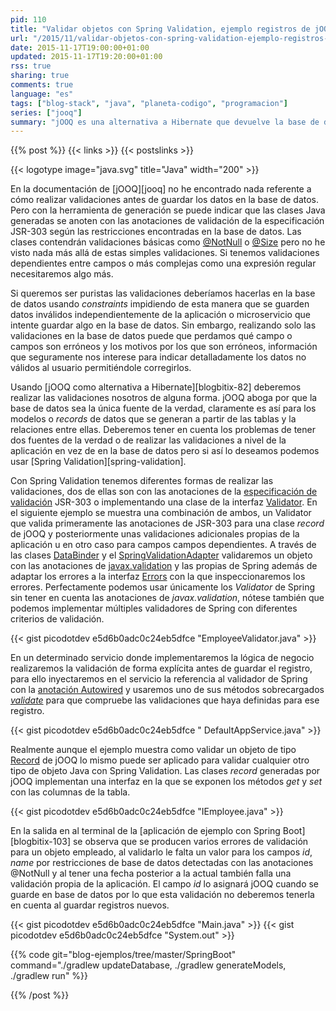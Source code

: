 ```yaml
---
pid: 110
title: "Validar objetos con Spring Validation, ejemplo registros de jOOQ"
url: "/2015/11/validar-objetos-con-spring-validation-ejemplo-registros-de-jooq/"
date: 2015-11-17T19:00:00+01:00
updated: 2015-11-17T19:20:00+01:00
rss: true
sharing: true
comments: true
language: "es"
tags: ["blog-stack", "java", "planeta-codigo", "programacion"]
series: ["jooq"]
summary: "jOOQ es una alternativa a Hibernate que devuelve la base de datos a primer plano en una aplicación. Por la importancia en cualquier aplicación de los datos propone que la base de datos sea la única fuente de la verdad. Para los modelos es patente al generarse a partir del esquema de la base de datos para las validaciones se puede hacer con restricciones de integridad pero si queremos conocer los errores detalladamente que se produzcan puede que deseemos usar Spring Validation."
---
```


{{% post %}}
{{< links >}}
{{< postslinks >}}

{{< logotype image="java.svg" title="Java" width="200" >}}

En la documentación de [jOOQ][jooq] no he encontrado nada referente a cómo realizar validaciones antes de guardar los datos en la base de datos. Pero con la herramienta de generación se puede indicar que las clases Java generadas se anoten con las anotaciones de validación de la especificación JSR-303 según las restricciones encontradas en la base de datos. Las clases contendrán validaciones básicas como [@NotNull](http://docs.oracle.com/javaee/7/api/javax/validation/constraints/NotNull.html) o [@Size](http://docs.oracle.com/javaee/7/api/javax/validation/constraints/Size.html) pero no he visto nada más allá de estas simples validaciones. Si tenemos validaciones dependientes entre campos o más complejas como una expresión regular necesitaremos algo más.

Si queremos ser puristas las validaciones deberíamos hacerlas en la base de datos usando _constraints_ impidiendo de esta manera que se guarden datos inválidos independientemente de la aplicación o microservicio que intente guardar algo en la base de datos. Sin embargo, realizando solo las validaciones en la base de datos puede que perdamos qué campo o campos son erróneos y los motivos por los que son erróneos, información que seguramente nos interese para indicar detalladamente los datos no válidos al usuario permitiéndole corregirlos.

Usando [jOOQ como alternativa a Hibernate][blogbitix-82] deberemos realizar las validaciones nosotros de alguna forma. jOOQ aboga por que la base de datos sea la única fuente de la verdad, claramente es así para los modelos o _records_ de datos que se generan a partir de las tablas y la relaciones entre ellas. Deberemos tener en cuenta los problemas de tener dos fuentes de la verdad o de realizar las validaciones a nivel de la aplicación en vez de en la base de datos pero si así lo deseamos podemos usar [Spring Validation][spring-validation].

Con Spring Validation tenemos diferentes formas de realizar las validaciones, dos de ellas son con las anotaciones de la [especificación de validación](http://beanvalidation.org/) JSR-303 o implementando una clase de la interfaz [Validator](http://docs.spring.io/spring/docs/current/javadoc-api/org/springframework/validation/Validator.html). En el siguiente ejemplo se muestra una combinación de ambos, un Validator que valida primeramente las anotaciones de JSR-303 para una clase _record_ de jOOQ y posteriormente unas validaciones adicionales propias de la aplicación u en otro caso para campos campos dependientes. A través de las clases [DataBinder](https://docs.spring.io/spring/docs/current/javadoc-api/org/springframework/validation/DataBinder.html) y el [SpringValidationAdapter](https://docs.spring.io/spring/docs/current/javadoc-api/org/springframework/validation/beanvalidation/SpringValidatorAdapter.html) validaremos un objeto con las anotaciones de [javax.validation](https://docs.oracle.com/javaee/7/api/javax/validation/package-summary.html) y las propias de Spring además de adaptar los errores a la interfaz [Errors](http://docs.spring.io/spring/docs/current/javadoc-api/org/springframework/validation/Errors.html) con la que inspeccionaremos los errores. Perfectamente podemos usar únicamente los _Validator_ de Spring sin tener en cuenta las anotaciones de _javax.validation_, nótese también que podemos implementar múltiples validadores de Spring con diferentes criterios de validación.

{{< gist picodotdev e5d6b0adc0c24eb5dfce "EmployeeValidator.java" >}}

En un determinado servicio donde implementaremos la lógica de negocio realizaremos la validación de forma explícita antes de guardar el registro, para ello inyectaremos en el servicio la referencia al validador de Spring con la [anotación Autowired](https://docs.spring.io/spring/docs/current/javadoc-api/org/springframework/beans/factory/annotation/Autowired.html) y usaremos uno de sus métodos sobrecargados [_validate_](http://docs.spring.io/spring/docs/current/javadoc-api/org/springframework/validation/beanvalidation/SpringValidatorAdapter.html#validate-java.lang.Object-org.springframework.validation.Errors-) para que compruebe las validaciones que haya definidas para ese registro.

{{< gist picodotdev e5d6b0adc0c24eb5dfce " DefaultAppService.java" >}}

Realmente aunque el ejemplo muestra como validar un objeto de tipo [Record](http://www.jooq.org/javadoc/latest/org/jooq/Record.html) de jOOQ lo mismo puede ser aplicado para validar cualquier otro tipo de objeto Java con Spring Validation. Las clases _record_ generadas por jOOQ implementan una interfaz en la que se exponen los métodos _get_ y _set_ con las columnas de la tabla.

{{< gist picodotdev e5d6b0adc0c24eb5dfce "IEmployee.java" >}}

En la salida en al terminal de la [aplicación de ejemplo con Spring Boot][blogbitix-103] se observa que se producen varios errores de validación para un objeto empleado, al validarlo le falta un valor para los campos _id_, _name_ por restricciones de base de datos detectadas con las anotaciones @NotNull y al tener una fecha posterior a la actual también falla una validación propia de la aplicación. El campo _id_ lo asignará jOOQ cuando se guarde en base de datos por lo que esta validación no deberemos tenerla en cuenta al guardar registros nuevos.

{{< gist picodotdev e5d6b0adc0c24eb5dfce "Main.java" >}}
{{< gist picodotdev e5d6b0adc0c24eb5dfce "System.out" >}}

{{% code git="blog-ejemplos/tree/master/SpringBoot" command="./gradlew updateDatabase, ./gradlew generateModels, ./gradlew run" %}}

{{% /post %}}